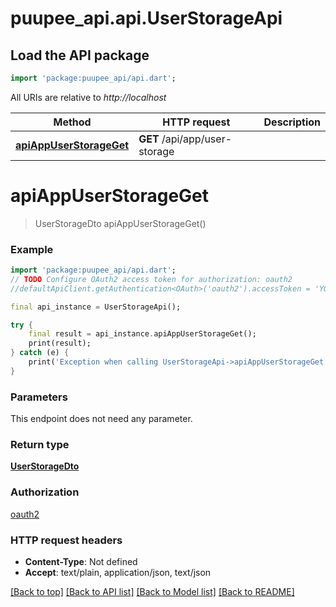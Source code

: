 # puupee_api.api.UserStorageApi

## Load the API package
```dart
import 'package:puupee_api/api.dart';
```

All URIs are relative to *http://localhost*

Method | HTTP request | Description
------------- | ------------- | -------------
[**apiAppUserStorageGet**](UserStorageApi.md#apiappuserstorageget) | **GET** /api/app/user-storage | 


# **apiAppUserStorageGet**
> UserStorageDto apiAppUserStorageGet()



### Example
```dart
import 'package:puupee_api/api.dart';
// TODO Configure OAuth2 access token for authorization: oauth2
//defaultApiClient.getAuthentication<OAuth>('oauth2').accessToken = 'YOUR_ACCESS_TOKEN';

final api_instance = UserStorageApi();

try {
    final result = api_instance.apiAppUserStorageGet();
    print(result);
} catch (e) {
    print('Exception when calling UserStorageApi->apiAppUserStorageGet: $e\n');
}
```

### Parameters
This endpoint does not need any parameter.

### Return type

[**UserStorageDto**](UserStorageDto.md)

### Authorization

[oauth2](../README.md#oauth2)

### HTTP request headers

 - **Content-Type**: Not defined
 - **Accept**: text/plain, application/json, text/json

[[Back to top]](#) [[Back to API list]](../README.md#documentation-for-api-endpoints) [[Back to Model list]](../README.md#documentation-for-models) [[Back to README]](../README.md)


